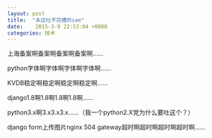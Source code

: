 ```yaml
---
layout: post
title:  "永远吐不完槽的sae"
date:    2015-3-9 22:53:04 +0800
categories: 技术
---
```

上海备案啊备案啊备案啊备案啊……

python字体啊字体啊字体啊字体啊……

KVDB稳定啊稳定啊稳定啊稳定啊……

django1.8啊1.8啊1.8啊1.8啊……

python3.x啊3.x3.x3.x……（我一个python2.X党为什么要吐这个？）

django form上传图片nginx 504 gateway超时啊超时啊超时啊超时啊……
